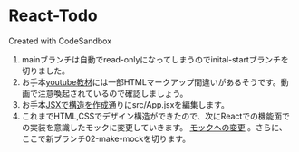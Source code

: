 # React-Todo
Created with CodeSandbox

1. mainブランチは自動でread-onlyになってしまうのでinital-startブランチを切りました。
2. お手本[youtube教材](https://youtu.be/rUY3MSvyKrU?t=4809)には一部HTMLマークアップ間違いがあるそうです。動画で注意喚起されているので確認しましょう。
3. お手本[JSXで構造を作成](https://youtu.be/rUY3MSvyKrU?t=4844)通りにsrc/App.jsxを編集します。
4. これまでHTML,CSSでデザイン構造ができたので、次にReactでの機能面での実装を意識したモックに変更していきます。
    [モックへの変更](https://youtu.be/rUY3MSvyKrU?t=5209) 。さらに、ここで新ブランチ02-make-mockを切ります。